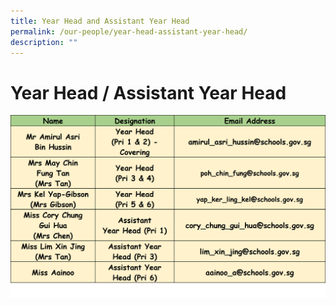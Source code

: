 ```yaml
---
title: Year Head and Assistant Year Head
permalink: /our-people/year-head-assistant-year-head/
description: ""
---
```

# **Year Head / Assistant Year Head**

![](/images/Staff%20List/year%20head%20team.png)